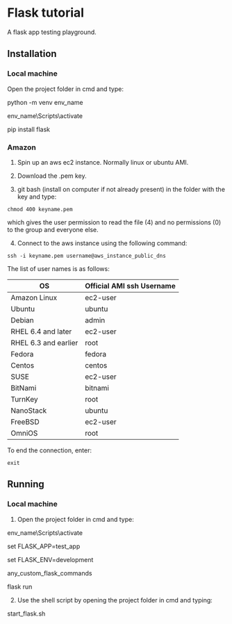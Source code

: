 # Flask tutorial

A flask app testing playground.

## Installation

### Local machine

Open the project folder in cmd and type:

python -m venv env_name

env_name\\Scripts\\activate

pip install flask

### Amazon

1. Spin up an aws ec2 instance. Normally linux or ubuntu AMI.

2. Download the .pem key.

3. git bash (install on computer if not already present) in the folder with the key and type:

```
chmod 400 keyname.pem
```

which gives the user permission to read the file (4) and no permissions (0) to the group and everyone else.

4. Connect to the aws instance using the following command:

```
ssh -i keyname.pem username@aws_instance_public_dns
```

The list of user names is as follows:

| OS | Official AMI ssh Username |
| ------ | ------ |
| Amazon Linux | ec2-user |
| Ubuntu | ubuntu |
| Debian | admin |
| RHEL 6.4 and later | ec2-user |
| RHEL 6.3 and earlier | root |
| Fedora | fedora |
| Centos | centos |
| SUSE | ec2-user |
| BitNami | bitnami |
| TurnKey | root |
| NanoStack | ubuntu |
| FreeBSD | ec2-user |
| OmniOS | root |

To end the connection, enter:

```
exit
```

## Running

### Local machine

1. Open the project folder in cmd and type:

env_name\\Scripts\\activate

set FLASK_APP=test_app

set FLASK_ENV=development

any_custom_flask_commands

flask run

2. Use the shell script by opening the project folder in cmd and typing:

start_flask.sh

